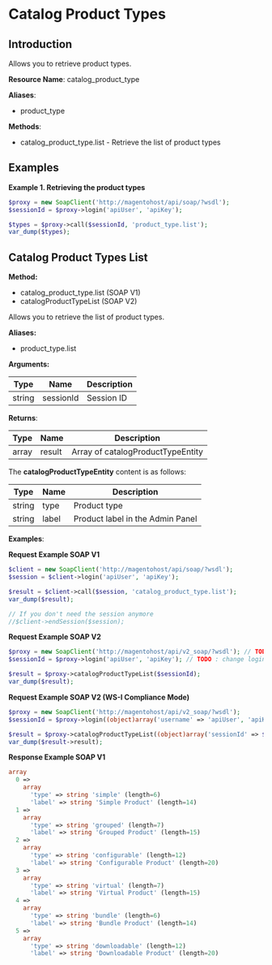 # Catalog Product Types

## Introduction

Allows you to retrieve product types.

**Resource Name**: catalog_product_type

**Aliases**:

-   product_type

**Methods**:

- catalog_product_type.list - Retrieve the list of product types

## Examples

**Example 1. Retrieving the product types**

```php
$proxy = new SoapClient('http://magentohost/api/soap/?wsdl');
$sessionId = $proxy->login('apiUser', 'apiKey');

$types = $proxy->call($sessionId, 'product_type.list');
var_dump($types);
```

## Catalog Product Types List

**Method:**

-   catalog_product_type.list (SOAP V1)
-   catalogProductTypeList (SOAP V2)

Allows you to retrieve the list of product types.

**Aliases:**

-   product_type.list

**Arguments:**

| Type | Name | Description |
| --- | --- | --- |
| string | sessionId | Session ID |

**Returns**:

| Type | Name | Description |
| --- | --- | --- |
| array | result | Array of catalogProductTypeEntity |

The **catalogProductTypeEntity** content is as follows:

| Type | Name | Description |
| --- | --- | --- |
| string | type | Product type |
| string | label | Product label in the Admin Panel |

**Examples**:

**Request Example SOAP V1**

```php
$client = new SoapClient('http://magentohost/api/soap/?wsdl');
$session = $client->login('apiUser', 'apiKey');

$result = $client->call($session, 'catalog_product_type.list');
var_dump($result);

// If you don't need the session anymore
//$client->endSession($session);
```

**Request Example SOAP V2**

```php
$proxy = new SoapClient('http://magentohost/api/v2_soap/?wsdl'); // TODO : change url
$sessionId = $proxy->login('apiUser', 'apiKey'); // TODO : change login and pwd if necessary

$result = $proxy->catalogProductTypeList($sessionId);
var_dump($result);
```

**Request Example SOAP V2 (WS-I Compliance Mode)**

```php
$proxy = new SoapClient('http://magentohost/api/v2_soap/?wsdl');
$sessionId = $proxy->login((object)array('username' => 'apiUser', 'apiKey' => 'apiKey'));

$result = $proxy->catalogProductTypeList((object)array('sessionId' => $sessionId->result));
var_dump($result->result);
```

**Response Example SOAP V1**

```php
array
  0 =>
    array
      'type' => string 'simple' (length=6)
      'label' => string 'Simple Product' (length=14)
  1 =>
    array
      'type' => string 'grouped' (length=7)
      'label' => string 'Grouped Product' (length=15)
  2 =>
    array
      'type' => string 'configurable' (length=12)
      'label' => string 'Configurable Product' (length=20)
  3 =>
    array
      'type' => string 'virtual' (length=7)
      'label' => string 'Virtual Product' (length=15)
  4 =>
    array
      'type' => string 'bundle' (length=6)
      'label' => string 'Bundle Product' (length=14)
  5 =>
    array
      'type' => string 'downloadable' (length=12)
      'label' => string 'Downloadable Product' (length=20)
```